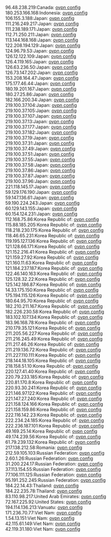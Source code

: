 96.48.238.219:Canada: [ovpn config](vpn/96_48_238_219.ovpn)  
180.253.166.168:Indonesia: [ovpn config](vpn/180_253_166_168.ovpn)  
106.155.3.188:Japan: [ovpn config](vpn/106_155_3_188.ovpn)  
111.216.249.217:Japan: [ovpn config](vpn/111_216_249_217.ovpn)  
111.238.189.171:Japan: [ovpn config](vpn/111_238_189_171.ovpn)  
112.71.250.211:Japan: [ovpn config](vpn/112_71_250_211.ovpn)  
113.144.168.168:Japan: [ovpn config](vpn/113_144_168_168.ovpn)  
122.208.194.129:Japan: [ovpn config](vpn/122_208_194_129.ovpn)  
124.96.79.53:Japan: [ovpn config](vpn/124_96_79_53.ovpn)  
126.12.122.109:Japan: [ovpn config](vpn/126_12_122_109.ovpn)  
126.4.119.165:Japan: [ovpn config](vpn/126_4_119_165.ovpn)  
126.63.236.50:Japan: [ovpn config](vpn/126_63_236_50.ovpn)  
126.73.147.202:Japan: [ovpn config](vpn/126_73_147_202.ovpn)  
153.208.164.47:Japan: [ovpn config](vpn/153_208_164_47.ovpn)  
175.177.46.44:Japan: [ovpn config](vpn/175_177_46_44.ovpn)  
180.19.201.167:Japan: [ovpn config](vpn/180_19_201_167.ovpn)  
180.27.25.86:Japan: [ovpn config](vpn/180_27_25_86.ovpn)  
182.166.200.34:Japan: [ovpn config](vpn/182_166_200_34.ovpn)  
219.100.37.104:Japan: [ovpn config](vpn/219_100_37_104.ovpn)  
219.100.37.105:Japan: [ovpn config](vpn/219_100_37_105.ovpn)  
219.100.37.107:Japan: [ovpn config](vpn/219_100_37_107.ovpn)  
219.100.37.13:Japan: [ovpn config](vpn/219_100_37_13.ovpn)  
219.100.37.177:Japan: [ovpn config](vpn/219_100_37_177.ovpn)  
219.100.37.182:Japan: [ovpn config](vpn/219_100_37_182.ovpn)  
219.100.37.19:Japan: [ovpn config](vpn/219_100_37_19.ovpn)  
219.100.37.31:Japan: [ovpn config](vpn/219_100_37_31.ovpn)  
219.100.37.49:Japan: [ovpn config](vpn/219_100_37_49.ovpn)  
219.100.37.51:Japan: [ovpn config](vpn/219_100_37_51.ovpn)  
219.100.37.55:Japan: [ovpn config](vpn/219_100_37_55.ovpn)  
219.100.37.58:Japan: [ovpn config](vpn/219_100_37_58.ovpn)  
219.100.37.86:Japan: [ovpn config](vpn/219_100_37_86.ovpn)  
219.100.37.87:Japan: [ovpn config](vpn/219_100_37_87.ovpn)  
219.100.37.96:Japan: [ovpn config](vpn/219_100_37_96.ovpn)  
221.118.145.17:Japan: [ovpn config](vpn/221_118_145_17.ovpn)  
59.129.176.190:Japan: [ovpn config](vpn/59_129_176_190.ovpn)  
59.147.136.61:Japan: [ovpn config](vpn/59_147_136_61.ovpn)  
59.190.224.243:Japan: [ovpn config](vpn/59_190_224_243.ovpn)  
60.129.143.155:Japan: [ovpn config](vpn/60_129_143_155.ovpn)  
60.154.124.231:Japan: [ovpn config](vpn/60_154_124_231.ovpn)  
112.168.75.86:Korea Republic of: [ovpn config](vpn/112_168_75_86.ovpn)  
115.88.185.205:Korea Republic of: [ovpn config](vpn/115_88_185_205.ovpn)  
118.218.230.175:Korea Republic of: [ovpn config](vpn/118_218_230_175.ovpn)  
118.46.65.231:Korea Republic of: [ovpn config](vpn/118_46_65_231.ovpn)  
119.195.127.136:Korea Republic of: [ovpn config](vpn/119_195_127_136.ovpn)  
121.128.66.171:Korea Republic of: [ovpn config](vpn/121_128_66_171.ovpn)  
121.152.216.41:Korea Republic of: [ovpn config](vpn/121_152_216_41.ovpn)  
121.159.27.92:Korea Republic of: [ovpn config](vpn/121_159_27_92.ovpn)  
121.160.11.63:Korea Republic of: [ovpn config](vpn/121_160_11_63.ovpn)  
121.184.237.187:Korea Republic of: [ovpn config](vpn/121_184_237_187.ovpn)  
122.46.140.163:Korea Republic of: [ovpn config](vpn/122_46_140_163.ovpn)  
125.128.32.22:Korea Republic of: [ovpn config](vpn/125_128_32_22.ovpn)  
125.142.186.87:Korea Republic of: [ovpn config](vpn/125_142_186_87.ovpn)  
14.33.175.150:Korea Republic of: [ovpn config](vpn/14_33_175_150.ovpn)  
175.194.115.126:Korea Republic of: [ovpn config](vpn/175_194_115_126.ovpn)  
180.64.95.70:Korea Republic of: [ovpn config](vpn/180_64_95_70.ovpn)  
182.210.211.167:Korea Republic of: [ovpn config](vpn/182_210_211_167.ovpn)  
182.226.230.58:Korea Republic of: [ovpn config](vpn/182_226_230_58.ovpn)  
183.102.107.134:Korea Republic of: [ovpn config](vpn/183_102_107_134.ovpn)  
183.96.168.78:Korea Republic of: [ovpn config](vpn/183_96_168_78.ovpn)  
210.179.35.121:Korea Republic of: [ovpn config](vpn/210_179_35_121.ovpn)  
211.205.56.227:Korea Republic of: [ovpn config](vpn/211_205_56_227.ovpn)  
211.216.245.49:Korea Republic of: [ovpn config](vpn/211_216_245_49.ovpn)  
211.217.46.26:Korea Republic of: [ovpn config](vpn/211_217_46_26.ovpn)  
211.219.136.72:Korea Republic of: [ovpn config](vpn/211_219_136_72.ovpn)  
211.227.110.111:Korea Republic of: [ovpn config](vpn/211_227_110_111.ovpn)  
218.144.18.105:Korea Republic of: [ovpn config](vpn/218_144_18_105.ovpn)  
218.158.51.10:Korea Republic of: [ovpn config](vpn/218_158_51_10.ovpn)  
220.127.41.40:Korea Republic of: [ovpn config](vpn/220_127_41_40.ovpn)  
220.79.233.185:Korea Republic of: [ovpn config](vpn/220_79_233_185.ovpn)  
220.81.170.8:Korea Republic of: [ovpn config](vpn/220_81_170_8.ovpn)  
220.93.30.241:Korea Republic of: [ovpn config](vpn/220_93_30_241.ovpn)  
221.146.97.122:Korea Republic of: [ovpn config](vpn/221_146_97_122.ovpn)  
221.147.27.240:Korea Republic of: [ovpn config](vpn/221_147_27_240.ovpn)  
221.158.124.166:Korea Republic of: [ovpn config](vpn/221_158_124_166.ovpn)  
221.158.159.86:Korea Republic of: [ovpn config](vpn/221_158_159_86.ovpn)  
222.116.142.23:Korea Republic of: [ovpn config](vpn/222_116_142_23.ovpn)  
222.234.24.185:Korea Republic of: [ovpn config](vpn/222_234_24_185.ovpn)  
222.236.187.101:Korea Republic of: [ovpn config](vpn/222_236_187_101.ovpn)  
49.169.25.14:Korea Republic of: [ovpn config](vpn/49_169_25_14.ovpn)  
49.174.239.56:Korea Republic of: [ovpn config](vpn/49_174_239_56.ovpn)  
61.79.239.132:Korea Republic of: [ovpn config](vpn/61_79_239_132.ovpn)  
217.138.212.58:Romania: [ovpn config](vpn/217_138_212_58.ovpn)  
212.59.105.103:Russian Federation: [ovpn config](vpn/212_59_105_103.ovpn)  
2.60.1.26:Russian Federation: [ovpn config](vpn/2_60_1_26.ovpn)  
31.200.224.17:Russian Federation: [ovpn config](vpn/31_200_224_17.ovpn)  
37.113.154.55:Russian Federation: [ovpn config](vpn/37_113_154_55.ovpn)  
77.106.111.125:Russian Federation: [ovpn config](vpn/77_106_111_125.ovpn)  
95.191.252.245:Russian Federation: [ovpn config](vpn/95_191_252_245.ovpn)  
184.22.14.43:Thailand: [ovpn config](vpn/184_22_14_43.ovpn)  
184.22.235.78:Thailand: [ovpn config](vpn/184_22_235_78.ovpn)  
83.110.98.217:United Arab Emirates: [ovpn config](vpn/83_110_98_217.ovpn)  
72.167.225.92:United States: [ovpn config](vpn/72_167_225_92.ovpn)  
194.114.136.213:Vanuatu: [ovpn config](vpn/194_114_136_213.ovpn)  
171.236.70.77:Viet Nam: [ovpn config](vpn/171_236_70_77.ovpn)  
1.54.13.151:Viet Nam: [ovpn config](vpn/1_54_13_151.ovpn)  
42.115.61.149:Viet Nam: [ovpn config](vpn/42_115_61_149.ovpn)  
42.119.31.180:Viet Nam: [ovpn config](vpn/42_119_31_180.ovpn)  
